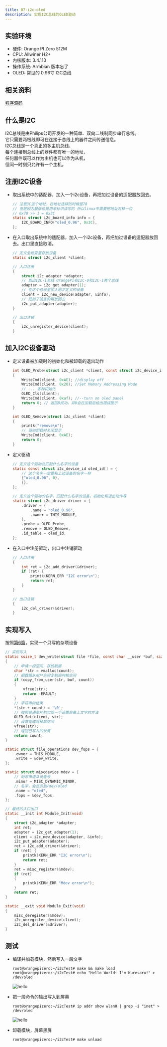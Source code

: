 ```yaml
---
title: 07-i2c-oled
description: 实现I2C总线的OLED驱动
---
```



## 实验环境

+ 硬件: Orange PI Zero 512M
+ CPU: Allwiner H2+
+ 内核版本: 3.4.113
+ 操作系统: Armbian 版本忘了
+ OLED: 常见的 0.96寸 I2C总线

<md-divider></md-divider>


## 相关资料

[程序源码](https://git.scraft.top/kuresaru/oled_i2cTest-linux_mod)

<md-divider></md-divider>


## 什么是I2C

I2C总线是由Philips公司开发的一种简单、双向二线制同步串行总线。<br>
它只需要两根线即可在连接于总线上的器件之间传送信息。<br>
I2C总线是一个真正的多主机总线，<br>
每个连接到总线上的器件都有唯一的地址，<br>
任何器件既可以作为主机也可以作为从机，<br>
但同一时刻只允许有一个主机。

<md-divider></md-divider>


## 注册I2C设备

- 取出系统中的适配器，加入一个i2c设备，再把加过设备的适配器放回去。
    ```c
    // 注意3C这个地址，在地址选择的时候是78
    // 但是因为最低位是用来标识读写的 所以linux中需要把地址右移一位
    // 0x78 >> 1 = 0x3C
    static struct i2c_board_info info = {
        I2C_BOARD_INFO("oled_0.96", 0x3C),
    };
    ```

- 在入口取出系统中的适配器，加入一个i2c设备，再把加过设备的适配器放回去。出口里直接取消。
    ```c
    // 定义全局变量存放设备
    static struct i2c_client *client;

    // 入口注册
    {
        struct i2c_adapter *adapter;
        // 取出I2C-1总线 OrangePi有I2C-0和I2C-1两个总线
        adapter = i2c_get_adapter(1);
        // 在这个总线里加入刚才定义的设备
        client = i2c_new_device(adapter, &info);
        // 把加了设备的再放回去
        i2c_put_adapter(adapter);
    }

    // 出口注销
    {
        i2c_unregister_device(client);
    }
    ```

<md-divider></md-divider>


## 加入I2C设备驱动

- 定义设备被加载时的初始化和被卸载的退出动作
    ```c
    int OLED_Probe(struct i2c_client *client, const struct i2c_device_id *id)
    {
        WriteCmd(client, 0xAE); //display off
        WriteCmd(client, 0x20);	//Set Memory Addressing Mode	
        // ... 各种初始化
        OLED_Cls(client);
        WriteCmd(client, 0xaf); //--turn on oled panel
        return 0; // 返回0成功，非0会在加载后给出错误提示
    }

    int OLED_Remove(struct i2c_client *client)
    {
        printk("remove\n");
        // 驱动卸载时关闭显示
        WriteCmd(client, 0xAE);
        return 0;
    }
    ```

- 定义驱动
    ```c
    // 定义这个驱动会匹配什么名字的设备
    static const struct i2c_device_id oled_id[] = {
        // 这个名字一定要和上边设备的名字一样
        {"oled_0.96", 0},
        {},
    };

    // 定义这个驱动的名字，匹配什么名字的设备，初始化和退出动作等
    static struct i2c_driver driver = {
        .driver = {
            .name = "oled_0.96",
            .owner = THIS_MODULE,
        },
        .probe = OLED_Probe,
        .remove = OLED_Remove,
        .id_table = oled_id,
    };
    ```

- 在入口中注册驱动，出口中注销驱动
    ```c
    // 入口注册
    {
        int ret = i2c_add_driver(&driver);
        if (ret) {
            printk(KERN_ERR "I2C error\n");
            return ret;
        }
    }

    // 出口注销
    {
        i2c_del_driver(&driver);
    }
    ```

<md-divider></md-divider>


## 实现写入

按照[第6篇](/linuxdev/06-misc-device)，实现一个只写的杂项设备

```c
// 实现写入
static ssize_t dev_write(struct file *file, const char __user *buf, size_t count, loff_t *fpos)
{
    // 申请一段空间，存放数据
    char *str = vmalloc(count);
    // 把数据从用户空间复制到内核空间
    if (copy_from_user(str, buf, count))
    {
        vfree(str);
        return -EFAULT;
    }
    // 字符串的结束
    *(str + count) = '\0';
    // 按照普通单片机实现一个设置屏幕上文字的方法
    OLED_Set(client, str);
    // 设置完成后释放空间
    vfree(str);
    // 返回已写入的长度
    return count;
}

static struct file_operations dev_fops = {
	.owner = THIS_MODULE,
	.write = &dev_write,
};

static struct miscdevice mdev = {
    // 动态申请从设备号
    .minor = MISC_DYNAMIC_MINOR,
    // 名字，会显示到/dev/oled
	.name = "oled",
	.fops = &dev_fops,
};

// 最终的入口出口
static __init int Module_Init(void)
{
	struct i2c_adapter *adapter;
	int ret;
	adapter = i2c_get_adapter(1);
	client = i2c_new_device(adapter, &info);
	i2c_put_adapter(adapter);
	ret = i2c_add_driver(&driver);
	if (ret) {
		printk(KERN_ERR "I2C error\n");
		return ret;
	}
	ret = misc_register(&mdev);
	if (ret)
	{
		printk(KERN_ERR "Mdev error\n");
	}
	return ret;
}

static __exit void Module_Exit(void)
{
	misc_deregister(&mdev);
	i2c_unregister_device(client);
	i2c_del_driver(&driver);
}
```

<md-divider></md-divider>


## 测试

- 编译并加载模块，然后写入一段文字
    ```shell session
    root@orangepizero:~/i2cTest# make && make load
    root@orangepizero:~/i2cTest# echo "Hello World~ I'm Kuresaru!" > /dev/oled
    ```
    ![hello](./v3_static/img/linuxdev/07-01-hello.jpg)

- 把一段命令的输出写入到屏幕
    ```shell session
    root@orangepizero:~/i2cTest# ip addr show wlan0 | grep -i "inet" > /dev/oled
    ```
    ![hello](./v3_static/img/linuxdev/07-02-ip.jpg)

- 卸载模块，屏幕黑屏
    ```shell session
    root@orangepizero:~/i2cTest# make unload
    ```


